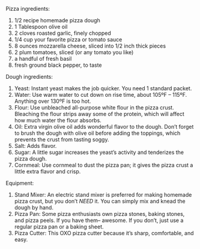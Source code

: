 Pizza ingredients:

1. 1/2 recipe homemade pizza dough
2. 1 Tablespoon olive oil
3. 2 cloves roasted garlic, finely chopped
4. 1/4 cup your favorite pizza or tomato sauce
5. 8 ounces mozzarella cheese, sliced into 1/2 inch thick pieces
6. 2 plum tomatoes, sliced (or any tomato you like)
7. a handful of fresh basil
8. fresh ground black pepper, to taste

Dough ingredients:

1. Yeast: Instant yeast makes the job quicker. You need 1 standard packet.
2. Water: Use warm water to cut down on rise time, about 105ºF – 115ºF. Anything over 130ºF is too hot.
3. Flour: Use unbleached all-purpose white flour in the pizza crust. Bleaching the flour strips away some of the protein, which will affect how much water the flour absorbs.
4. Oil: Extra virgin olive oil adds wonderful flavor to the dough. Don’t forget to brush the dough with olive oil before adding the toppings, which prevents the crust from tasting soggy.
5. Salt: Adds flavor.
6. Sugar: A little sugar increases the yeast’s activity and tenderizes the pizza dough.
7. Cornmeal: Use cornmeal to dust the pizza pan; it gives the pizza crust a little extra flavor and crisp.

Equipment:

1. Stand Mixer: An electric stand mixer is preferred for making homemade pizza crust, but you don’t *NEED* it. You can simply mix and knead the dough by hand.
2. Pizza Pan: Some pizza enthusiasts own pizza stones, baking stones, and pizza peels. If you have them– awesome. If you don’t, just use a regular pizza pan or a baking sheet.
3. Pizza Cutter: This OXO pizza cutter because it’s sharp, comfortable, and easy.
